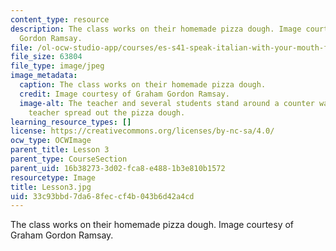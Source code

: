 ```yaml
---
content_type: resource
description: The class works on their homemade pizza dough. Image courtesy of Graham
  Gordon Ramsay.
file: /ol-ocw-studio-app/courses/es-s41-speak-italian-with-your-mouth-full-spring-2012/33c93bbd7da68feccf4b043b6d42a4cd_Lesson3.jpg
file_size: 63804
file_type: image/jpeg
image_metadata:
  caption: The class works on their homemade pizza dough.
  credit: Image courtesy of Graham Gordon Ramsay.
  image-alt: The teacher and several students stand around a counter watching the
    teacher spread out the pizza dough.
learning_resource_types: []
license: https://creativecommons.org/licenses/by-nc-sa/4.0/
ocw_type: OCWImage
parent_title: Lesson 3
parent_type: CourseSection
parent_uid: 16b38273-3d02-fca8-e488-1b3e810b1572
resourcetype: Image
title: Lesson3.jpg
uid: 33c93bbd-7da6-8fec-cf4b-043b6d42a4cd
---
```

The class works on their homemade pizza dough. Image courtesy of Graham Gordon Ramsay.